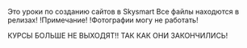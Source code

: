 Это уроки по созданию сайтов в Skysmart
Все файлы находются в релизах!
!Примечание!
!Фотографии могу не работать!

КУРСЫ БОЛЬШЕ НЕ ВЫХОДЯТ!!
ТАК КАК ОНИ ЗАКОНЧИЛИСЬ!
